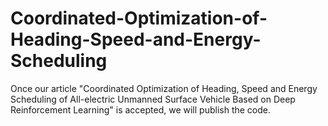 # Coordinated-Optimization-of-Heading-Speed-and-Energy-Scheduling



Once our article "Coordinated Optimization of Heading, Speed and Energy Scheduling of All-electric Unmanned Surface Vehicle Based on Deep Reinforcement Learning" is accepted, we will publish the code.

